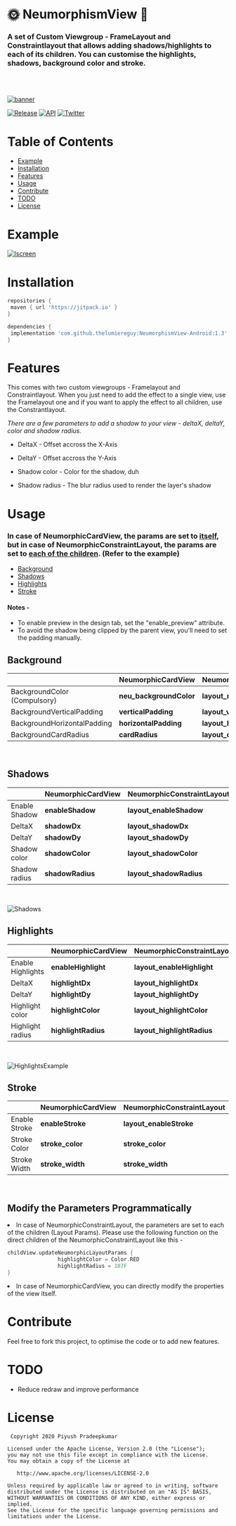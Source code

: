 # :sun_with_face: NeumorphismView :new_moon_with_face:


### A set of Custom Viewgroup - FrameLayout and Constraintlayout that allows adding shadows/highlights to each of its children. You can customise the highlights, shadows, background color and stroke.

<br></br>

[![banner](https://user-images.githubusercontent.com/59196814/84686467-9b428700-af59-11ea-9fc2-14ca64f2eab3.png)
](https://github.com/thelumiereguy/NeumorphismView-Android)

[![Release](https://img.shields.io/badge/release-1.3-blue?style=for-the-badge)](https://jitpack.io/#thelumiereguy/NeumorphismView-Android) [![API](https://img.shields.io/badge/API-21%2B-orange?style=for-the-badge)](https://android-arsenal.com/api?level=21) [![Twitter](https://img.shields.io/badge/twitter-thelumiereguy-blue?style=for-the-badge)](https://twitter.com/thelumiereguy)

# Table of Contents

- [Example](#example)
- [Installation](#installation)
- [Features](#features)
- [Usage](#usage)
- [Contribute](#contribute)
- [TODO](#todo)
- [License](#license)

# Example

[![Iscreen](https://user-images.githubusercontent.com/59196814/84690464-26268000-af60-11ea-8589-0a027e215ba9.png)]()

# Installation

```gradle
repositories {
 maven { url 'https://jitpack.io' }
}

dependencies {
 implementation 'com.github.thelumiereguy:NeumorphismView-Android:1.3'
}
```

# Features

This comes with two custom viewgroups - Framelayout and Constraintlayout. When you just need to add the effect to a single view, use the Framelayout one and if you want to apply the effect to all children, use the Constrantlayout.

*There are a few parameters to add a shadow to your view - deltaX, deltaY, color and shadow radius.*

* DeltaX - Offset accross the X-Axis

* DeltaY - Offset accross the Y-Axis

* Shadow color - Color for the shadow, duh

* Shadow radius - The blur radius used to render the layer's shadow

# Usage

### In case of NeumorphicCardView, the params are set to <ins>itself</ins>, but in case of NeumorphicConstraintLayout, the params are set to <ins>each of the children</ins>. (Refer to the example)

- [Background](#background)
- [Shadows](#shadows)
- [Highlights](#highlights)
- [Stroke](#stroke)

#### Notes -
* To enable preview in the design tab, set the "enable_preview" attribute.
* To avoid the shadow being clipped by the parent view, you'll need to set the padding manually.


## Background

|                              | NeumorphicCardView      | NeumorphicConstraintLayout     |
| ---------------------------- | ----------------------- | ------------------------------ |
| BackgroundColor (Compulsory) | **neu_backgroundColor** | **layout_neu_backgroundColor** |
| BackgroundVerticalPadding    | **verticalPadding**     | **layout_verticalPadding**     |
| BackgroundHorizontalPadding  | **horizontalPadding**   | **layout_horizontalPadding**   |
| BackgroundCardRadius         | **cardRadius**          | **layout_cardRadius**          |

<br>

## Shadows

|               | NeumorphicCardView | NeumorphicConstraintLayout |
| ------------- | ------------------ | -------------------------- |
| Enable Shadow | **enableShadow**   | **layout_enableShadow**    |
| DeltaX        | **shadowDx**       | **layout_shadowDx**        |
| DeltaY        | **shadowDy**       | **layout_shadowDy**        |
| Shadow color  | **shadowColor**    | **layout_shadowColor**     |
| Shadow radius | **shadowRadius**   | **layout_shadowRadius**    |

<br>


![Shadows](https://user-images.githubusercontent.com/59196814/84823486-0b293e00-b03c-11ea-8bea-31cbf7c49660.png)



## Highlights

|                   | NeumorphicCardView  | NeumorphicConstraintLayout |
| ----------------- | ------------------- | -------------------------- |
| Enable Highlights | **enableHighlight** | **layout_enableHighlight** |
| DeltaX            | **highlightDx**     | **layout_highlightDx**     |
| DeltaY            | **highlightDy**     | **layout_highlightDy**     |
| Highlight color   | **highlightColor**  | **layout_highlightColor**  |
| Highlight radius  | **highlightRadius** | **layout_highlightRadius** |

<br>


![HighlightsExample](https://user-images.githubusercontent.com/59196814/84823510-154b3c80-b03c-11ea-8dc8-4132053d1c91.png)


## Stroke

|               | NeumorphicCardView | NeumorphicConstraintLayout |
| ------------- | ------------------ | -------------------------- |
| Enable Stroke | **enableStroke**   | **layout_enableStroke**    |
| Stroke Color  | **stroke_color**   | **stroke_color**           |
| Stroke Width  | **stroke_width**   | **stroke_width**           |

</br>

## Modify the Parameters Programmatically

 <li> In case of NeumorphicConstraintLayout, the parameters are set to each of the children (Layout Params). Please use the following function on the direct children of the NeumorphicConstraintLayout like this - 

```kotlin
childView.updateNeumorphicLayoutParams {
                highlightColor = Color.RED
                highlightRadius = 107F
}
```
<li> In case of NeumorphicCardView, you can directly modify the properties of the view itself. 

</br>

# Contribute

Feel free to fork this project, to optimise the code or to add new features.

# TODO
* Reduce redraw and improve performance

# License

     Copyright 2020 Piyush Pradeepkumar
    
    Licensed under the Apache License, Version 2.0 (the "License");
    you may not use this file except in compliance with the License.
    You may obtain a copy of the License at
    
       http://www.apache.org/licenses/LICENSE-2.0
    
    Unless required by applicable law or agreed to in writing, software
    distributed under the License is distributed on an "AS IS" BASIS,
    WITHOUT WARRANTIES OR CONDITIONS OF ANY KIND, either express or implied.
    See the License for the specific language governing permissions and
    limitations under the License.